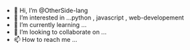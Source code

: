- 👋 Hi, I’m @OtherSide-lang
- 👀 I’m interested in ...python , javascript , web-developement 
- 🌱 I’m currently learning ...
- 💞️ I’m looking to collaborate on ...
- 📫 How to reach me ...

<!---
OtherSide-lang/OtherSide-lang is a ✨ special ✨ repository because its `README.md` (this file) appears on your GitHub profile.
You can click the Preview link to take a look at your changes.
--->
